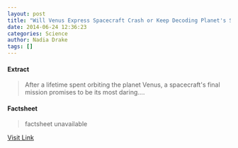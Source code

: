 ```yaml
---
layout: post
title: "Will Venus Express Spacecraft Crash or Keep Decoding Planet's Secrets?"
date: 2014-06-24 12:36:23
categories: Science
author: Nadia Drake
tags: []
---
```



#### Extract
>After a lifetime spent orbiting the planet Venus, a spacecraft's final mission promises to be its most daring....

#### Factsheet
>factsheet unavailable

[Visit Link](http://feeds.nationalgeographic.com/~r/ng/News/News_Main/~3/FdBpfDXWIdI/)


